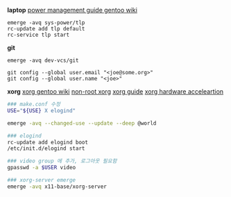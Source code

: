 **laptop**
[power management guide gentoo wiki](https://wiki.gentoo.org/wiki/Power_management/Guide)

```
emerge -avq sys-power/tlp
rc-update add tlp default
rc-service tlp start
```

**git**

```
emerge -avq dev-vcs/git

git config --global user.email "<joe@some.org>"
git config --global user.name "<joe>"
```

**xorg**
[xorg gentoo wiki](https://wiki.gentoo.org/wiki/Xorg)
[non-root xorg](https://wiki.gentoo.org/wiki/Non_root_Xorg)
[xorg guide](https://wiki.gentoo.org/wiki/Xorg/Guide)
[xorg hardware acceleartion](https://wiki.gentoo.org/wiki/Xorg/Hardware_3D_acceleration_guide)

``` bash
### make.conf 수정
USE="${USE} X elogind"

emerge -avq --changed-use --update --deep @world

### elogind
rc-update add elogind boot
/etc/init.d/elogind start

### video group 에 추가, 로그아웃 필요함
gpasswd -a $USER video

### xorg-server emerge
emerge -avq x11-base/xorg-server

```